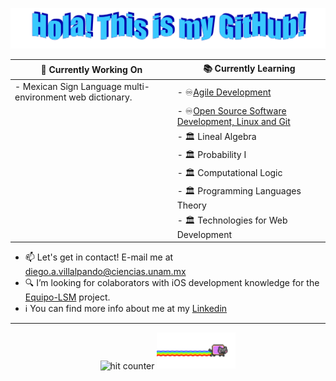 <p align="center">
  <img src="https://github.com/Dialvive/Dialvive/blob/master/images/HolaMundo.png?raw=true" style="max-width: 100%;" alt="Hello World!" />
</p>

  
<p align="center">
  
| :floppy_disk: Currently Working On | :books: Currently Learning         |
| ---------------------------------- | ---------------------------------- |
| - Mexican Sign Language multi-environment web dictionary. | - :infinity:[Agile Development](https://www.coursera.org/specializations/agile-development)  |
|   | - :infinity:[Open Source Software Development, Linux and Git](https://www.coursera.org/specializations/oss-development-linux-git)
|   | - :classical_building: Lineal Algebra
|   | - :classical_building: Probability I
|   | - :classical_building: Computational Logic
|   | - :classical_building: Programming Languages Theory
|   | - :classical_building: Technologies for Web Development
</p>


  - :mailbox: Let's get in contact! E-mail me at diego.a.villalpando@ciencias.unam.mx
  - :mag: I’m looking for colaborators with iOS development knowledge for the [Equipo-LSM](https://github.com/Equipo-LSM) project.
  - :information_source: You can find more info about me at my [Linkedin](https://www.linkedin.com/in/diegovillalpando/)
 

  <hr>

  <div align="center">
    <img src="https://profile-counter.glitch.me/dialvive/count.svg" alt="hit counter" align="center">
    <img src="https://github.com/Dialvive/Dialvive/blob/master/images/nyan.gif?raw=true" style="width: 25%;" alt="Nyan!" />
  </div>



